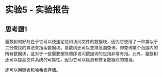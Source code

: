 # 实验5 - 实验报告

## 思考题1
基数树的好处在于它可以快速定位和访问文件的数据块，因为它使用了一种类似于二分查找的算法来搜索数据块。基数树还可以支持范围查询，即查询某个范围内的所有数据块，这对于一些需要按照顺序访问数据块的应用非常有用。此外，基数树还可以提高文件系统的可靠性，因为它可以检测和修复数据块的错误。

还可以用链表和哈希表存储。
